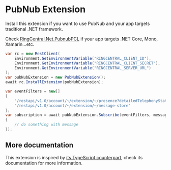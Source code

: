 # PubNub Extension

Install this extension if you want to use PubNub and your app targets traditional .NET framework.

Check [RingCentral.Net.PubnubPCL](../RingCentral.Net.PubnubPCL) if your app targets .NET Core, Mono, Xamarin...etc.


```cs
var rc = new RestClient(
    Environment.GetEnvironmentVariable("RINGCENTRAL_CLIENT_ID"),
    Environment.GetEnvironmentVariable("RINGCENTRAL_CLIENT_SECRET"),
    Environment.GetEnvironmentVariable("RINGCENTRAL_SERVER_URL")
);
var pubNubExtension = new PubNubExtension();
await rc.InstallExtension(pubNubExtension);

var eventFilters = new[]
{
    "/restapi/v1.0/account/~/extension/~/presence?detailedTelephonyState=true",
    "/restapi/v1.0/account/~/extension/~/message-store"
};
var subscription = await pubNubExtension.Subscribe(eventFilters, message =>
{
    // do something with message
});
```

## More documentation

This extension is inspired by [its TypeScript counterpart](https://github.com/ringcentral/ringcentral-extensible/tree/master/packages/extensions/pubnub), check its documentation for more information.
